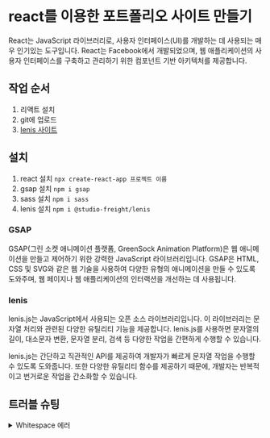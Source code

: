 # react를 이용한 포트폴리오 사이트 만들기
React는 JavaScript 라이브러리로, 사용자 인터페이스(UI)를 개발하는 데 사용되는 매우 인기있는 도구입니다. React는 Facebook에서 개발되었으며, 웹 애플리케이션의 사용자 인터페이스를 구축하고 관리하기 위한 컴포넌트 기반 아키텍처를 제공합니다.

## 작업 순서
1. 리액트 설치
2. git에 업로드
3. [lenis 사이트](https://lenis.studiofreight.com/)

## 설치
1. react 설치 `npx create-react-app 프로젝트 이름`
2. gsap 설치 `npm i gsap`
3. sass 설치 `npm i sass`
4. lenis 설치 `npm i @studio-freight/lenis`

### GSAP
GSAP(그린 소켓 애니메이션 플랫폼, GreenSock Animation Platform)은 웹 애니메이션을 만들고 제어하기 위한 강력한 JavaScript 라이브러리입니다. GSAP은 HTML, CSS 및 SVG와 같은 웹 기술을 사용하여 다양한 유형의 애니메이션을 만들 수 있도록 도와주며, 웹 페이지나 웹 애플리케이션의 인터랙션을 개선하는 데 사용됩니다.

### lenis
lenis.js는 JavaScript에서 사용되는 오픈 소스 라이브러리입니다. 이 라이브러리는 문자열 처리와 관련된 다양한 유틸리티 기능을 제공합니다. lenis.js를 사용하면 문자열의 길이, 대소문자 변환, 문자열 분리, 검색 등 다양한 작업을 간편하게 수행할 수 있습니다.

lenis.js는 간단하고 직관적인 API를 제공하여 개발자가 빠르게 문자열 작업을 수행할 수 있도록 도와줍니다. 또한 다양한 유틸리티 함수를 제공하기 때문에, 개발자는 반복적이고 번거로운 작업을 간소화할 수 있습니다.

## 트러블 슈팅
<details>
<summary>Whitespace 에러</summary>
유닉스 시스템에서는 한 줄의 끝이 LF(Line Feed)로 이루어지는 반면,   
윈도우에서는 줄 하나가 CR(Carriage Return)와 LF(Line Feed), 즉 CRLF로   이루어지는데 Git이 이 둘 중 어느 쪽을 선택할지 혼란이 온 것이다 !   
      
해결방법   
`git config --global core.autocrlf true // 시스템 전체에 적용`   
`git config core.autocrlf true // 해당 프로젝트에만 적용`
</details>